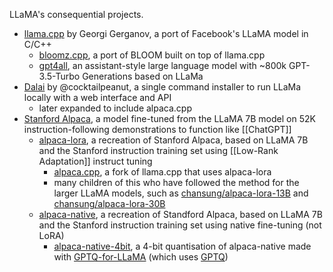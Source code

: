 LLaMA's consequential projects.

- [llama.cpp](https://github.com/ggerganov/llama.cpp) by Georgi Gerganov, a port of Facebook's LLaMA model in C/C++
	- [bloomz.cpp](https://github.com/NouamaneTazi/bloomz.cpp), a port of BLOOM built on top of llama.cpp
	- [gpt4all](https://github.com/nomic-ai/gpt4all), an assistant-style large language model with ~800k GPT-3.5-Turbo Generations based on LLaMa
- [Dalai](https://github.com/cocktailpeanut/dalai) by @cocktailpeanut, a single command installer to run LLaMa locally with a web interface and API
	- later expanded to include alpaca.cpp
- [Stanford Alpaca](https://crfm.stanford.edu/2023/03/13/alpaca.html), a model fine-tuned from the LLaMA 7B model on 52K instruction-following demonstrations to function like [[ChatGPT]]
    - [alpaca-lora](https://github.com/tloen/alpaca-lora), a recreation of Stanford Alpaca, based on LLaMA 7B and the Stanford instruction training set using [[Low-Rank Adaptation]] instruct tuning
        - [alpaca.cpp](https://github.com/antimatter15/alpaca.cpp), a fork of llama.cpp that uses alpaca-lora
        - many children of this who have followed the method for the larger LLaMA models, such as [chansung/alpaca-lora-13B](https://huggingface.co/chansung/alpaca-lora-13b) and [chansung/alpaca-lora-30B](https://huggingface.co/chansung/alpaca-lora-30b)
    - [alpaca-native](https://huggingface.co/chavinlo/alpaca-native), a recreation of Standford Alpaca, based on LLaMA 7B and the Stanford instruction training set using native fine-tuning (not LoRA) 
        - [alpaca-native-4bit](https://huggingface.co/ozcur/alpaca-native-4bit), a 4-bit quantisation of alpaca-native made with [GPTQ-for-LLaMA](https://github.com/qwopqwop200/GPTQ-for-LLaMa) (which uses [GPTQ](https://arxiv.org/abs/2210.17323))

